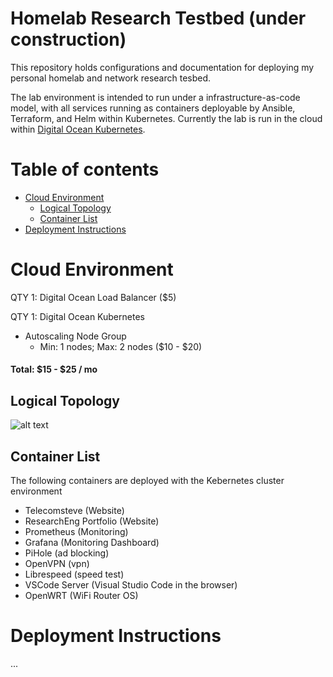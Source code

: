 # Homelab Research Testbed (under construction)

This repository holds configurations and documentation for deploying my personal homelab and network research tesbed.

The lab environment is intended to run under a infrastructure-as-code model, with all services running as containers deployable by Ansible, Terraform, and Helm within Kubernetes. Currently the lab is run in the cloud within [Digital Ocean Kubernetes](https://www.digitalocean.com/products/kubernetes/). 

# Table of contents

<!--ts-->

- [Cloud Environment](#cloud-environment)
  - [Logical Topology](#logical-topology) 
  - [Container List](#container-list)
- [Deployment Instructions](#deployment-instructions)  
<!--te-->

# Cloud Environment

QTY 1: Digital Ocean Load Balancer ($5) 

QTY 1: Digital Ocean Kubernetes
- Autoscaling Node Group
  -  Min: 1 nodes; Max: 2 nodes ($10 - $20)

#### Total: $15 - $25 / mo  


## Logical Topology
![alt text](https://github.com/stevenplatt/homelab/blob/main/cloud_k8s.jpg?raw=true)

  
## Container List

The following containers are deployed with the Kebernetes cluster environment

- Telecomsteve (Website)
- ResearchEng Portfolio (Website)
- Prometheus (Monitoring)
- Grafana (Monitoring Dashboard)
- PiHole (ad blocking)
- OpenVPN (vpn)
- Librespeed (speed test)
- VSCode Server (Visual Studio Code in the browser)
- OpenWRT (WiFi Router OS)
  
  
# Deployment Instructions


...
